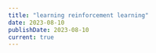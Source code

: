 ```yaml
---
title: "learning reinforcement learning"
date: 2023-08-10
publishDate: 2023-08-10
current: true
---
```


<!-- Nothing here will be shown to the user. -->